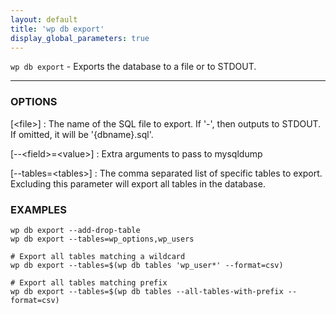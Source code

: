 ```yaml
---
layout: default
title: 'wp db export'
display_global_parameters: true
---
```


`wp db export` - Exports the database to a file or to STDOUT.

<hr />

### OPTIONS

[&lt;file&gt;]
: The name of the SQL file to export. If '-', then outputs to STDOUT. If omitted, it will be '{dbname}.sql'.

[\--&lt;field&gt;=&lt;value&gt;]
: Extra arguments to pass to mysqldump

[\--tables=&lt;tables&gt;]
: The comma separated list of specific tables to export. Excluding this parameter will export all tables in the database.

### EXAMPLES

    wp db export --add-drop-table
    wp db export --tables=wp_options,wp_users

    # Export all tables matching a wildcard
    wp db export --tables=$(wp db tables 'wp_user*' --format=csv)

    # Export all tables matching prefix
    wp db export --tables=$(wp db tables --all-tables-with-prefix --format=csv)



